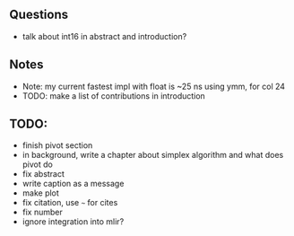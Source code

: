 ## Questions 

- talk about int16 in abstract and introduction?

## Notes
- Note: my current fastest impl with float is ~25 ns using ymm, for col 24
- TODO: make a list of contributions in introduction


<!-- rewrite abstract
dont talk about 
-fpl
-simplex
a math library ... -->


## TODO: 
<!-- - finish llvm-mca -->
<!-- - explain x87 -->
- finish pivot section
- in background,  write a chapter about simplex algorithm and what does pivot do
- fix abstract
- write caption as a message 
- make plot
- fix citation, use `~` for cites 
- fix number
- ignore integration into mlir?